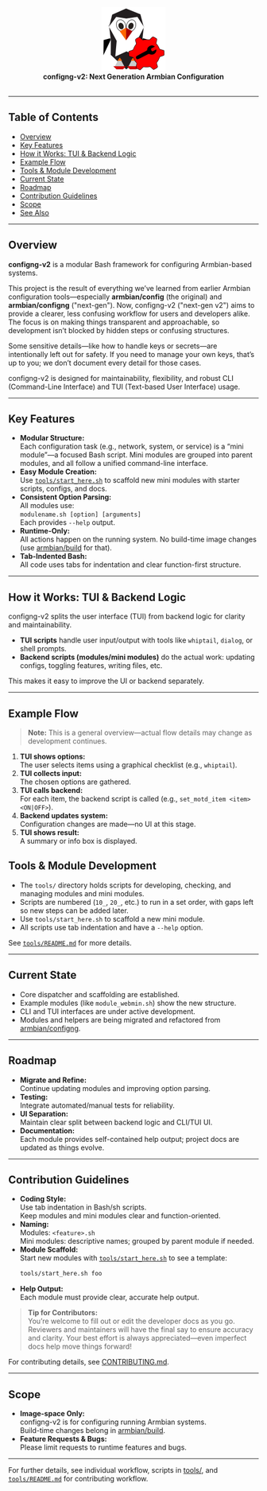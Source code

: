 <p align="center">
  <a href="#overview">
    <img src="https://raw.githubusercontent.com/armbian/configng/main/share/icons/hicolor/scalable/configng-tux.svg" width="128" alt="Armbian Config Logo" />
  </a><br>
  <strong>configng-v2: Next Generation Armbian Configuration<br></strong>
  <br>
</p>

---

## Table of Contents

- [Overview](#overview)
- [Key Features](#key-features)
- [How it Works: TUI & Backend Logic](#how-it-works-tui--backend-logic)
- [Example Flow](#example-flow)
- [Tools & Module Development](#tools--module-development)
- [Current State](#current-state)
- [Roadmap](#roadmap)
- [Contribution Guidelines](#contribution-guidelines)
- [Scope](#scope)
- [See Also](#see-also)

---

## Overview

**configng-v2** is a modular Bash framework for configuring Armbian-based systems.

This project is the result of everything we’ve learned from earlier Armbian configuration tools—especially **armbian/config** (the original) and **armbian/configng** ("next-gen"). Now, configng-v2 ("next-gen v2") aims to provide a clearer, less confusing workflow for users and developers alike. The focus is on making things transparent and approachable, so development isn’t blocked by hidden steps or confusing structures.

Some sensitive details—like how to handle keys or secrets—are intentionally left out for safety. If you need to manage your own keys, that’s up to you; we don’t document every detail for those cases.

configng-v2 is designed for maintainability, flexibility, and robust CLI (Command-Line Interface) and TUI (Text-based User Interface) usage.

---

## Key Features

- **Modular Structure:**  
  Each configuration task (e.g., network, system, or service) is a “mini module”—a focused Bash script. Mini modules are grouped into parent modules, and all follow a unified command-line interface.
- **Easy Module Creation:**  
  Use [`tools/start_here.sh`](tools/start_here.sh) to scaffold new mini modules with starter scripts, configs, and docs.
- **Consistent Option Parsing:**  
  All modules use:  
  `modulename.sh [option] [arguments]`  
  Each provides `--help` output.
- **Runtime-Only:**  
  All actions happen on the running system. No build-time image changes (use [armbian/build](https://github.com/armbian/build) for that).
- **Tab-Indented Bash:**  
  All code uses tabs for indentation and clear function-first structure.

---

## How it Works: TUI & Backend Logic

configng-v2 splits the user interface (TUI) from backend logic for clarity and maintainability.

- **TUI scripts** handle user input/output with tools like `whiptail`, `dialog`, or shell prompts.
- **Backend scripts (modules/mini modules)** do the actual work: updating configs, toggling features, writing files, etc.

This makes it easy to improve the UI or backend separately.

---
## Example Flow

> **Note:** This is a general overview—actual flow details may change as development continues.

1. **TUI shows options:**  
   The user selects items using a graphical checklist (e.g., `whiptail`).
2. **TUI collects input:**  
   The chosen options are gathered.
3. **TUI calls backend:**  
   For each item, the backend script is called (e.g., `set_motd_item <item> <ON|OFF>`).
4. **Backend updates system:**  
   Configuration changes are made—no UI at this stage.
5. **TUI shows result:**  
   A summary or info box is displayed.

## Tools & Module Development

- The `tools/` directory holds scripts for developing, checking, and managing modules and mini modules.
- Scripts are numbered (`10_`, `20_`, etc.) to run in a set order, with gaps left so new steps can be added later.
- Use `tools/start_here.sh` to scaffold a new mini module.
- All scripts use tab indentation and have a `--help` option.

See [`tools/README.md`](tools/README.md) for more details.

---

## Current State

- Core dispatcher and scaffolding are established.
- Example modules (like `module_webmin.sh`) show the new structure.
- CLI and TUI interfaces are under active development.
- Modules and helpers are being migrated and refactored from [armbian/configng](https://github.com/armbian/configng).

---

## Roadmap

- **Migrate and Refine:**  
  Continue updating modules and improving option parsing.
- **Testing:**  
  Integrate automated/manual tests for reliability.
- **UI Separation:**  
  Maintain clear split between backend logic and CLI/TUI UI.
- **Documentation:**  
  Each module provides self-contained help output; project docs are updated as things evolve.

---

## Contribution Guidelines

- **Coding Style:**  
  Use tab indentation in Bash/sh scripts.  
  Keep modules and mini modules clear and function-oriented.
- **Naming:**  
  Modules: `<feature>.sh`  
  Mini modules: descriptive names; grouped by parent module if needed.
- **Module Scaffold:**  
  Start new modules with [`tools/start_here.sh`](tools/start_here.sh) to see a template:
  ```bash
  tools/start_here.sh foo
  ```
- **Help Output:**  
  Each module must provide clear, accurate help output.

> **Tip for Contributors:**  
> You’re welcome to fill out or edit the developer docs as you go. Reviewers and maintainers will have the final say to ensure accuracy and clarity. Your best effort is always appreciated—even imperfect docs help move things forward!

For contributing details, see [CONTRIBUTING.md](CONTRIBUTING.md).

---

## Scope

- **Image-space Only:**  
  configng-v2 is for configuring running Armbian systems.  
  Build-time changes belong in [armbian/build](https://github.com/armbian/build).
- **Feature Requests & Bugs:**  
  Please limit requests to runtime features and bugs.

---

For further details, see individual workflow, scripts in [tools/](tools/), and [`tools/README.md`](tools/README.md) for contributing workflow.
